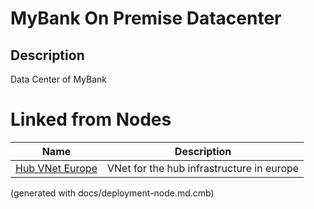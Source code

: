 # MyBank On Premise Datacenter
## Description
Data Center of MyBank

# Linked from Nodes
Name | Description
---|---
[Hub VNet Europe](../../../mybank/it-management/azure/hub-vnet-europe.md) | VNet for the hub infrastructure in europe


(generated with docs/deployment-node.md.cmb)
